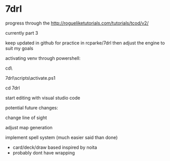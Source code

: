 # 7drl


progress through the http://rogueliketutorials.com/tutorials/tcod/v2/

currently part 3

keep updated in github for practice in rcparke/7drl then adjust the engine to suit my goals


activating venv through powershell:

cd\

7drl\scripts\activate.ps1

cd 7drl

start editing with visual studio code


potential future changes:

change line of sight

adjust map generation

implement spell system (much easier said than done)

- card/deck/draw based inspired by noita
- probably dont have wrapping
